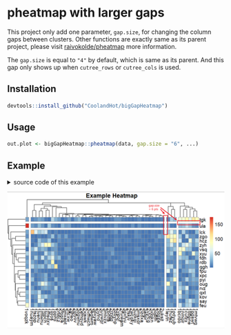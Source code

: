 pheatmap with larger gaps
========

This project only add one parameter, `gap.size`, for changing the column gaps between clusters. Other functions are exactly same as its parent project, please visit [raivokolde/pheatmap](https://github.com/raivokolde/pheatmap) more information.  

The `gap.size` is equal to `"4"` by default, which is same as its parent. And this gap only shows up when `cutree_rows` or `cutree_cols` is used.

## Installation

```r
devtools::install_github("CoolandHot/bigGapHeatmap")
```

## Usage

```r
out.plot <- bigGapHeatmap::pheatmap(data, gap.size = "6", ...)
```

## Example
<details>
  <summary>source code of this example</summary>
  
  ```r
  # from https://slowkow.com/notes/pheatmap-tutorial/
  random_string <- function(n) {
    substr(paste(sample(letters), collapse = ""), 1, n)
  }

  mat <- matrix(rgamma(1000, shape = 1) * 5, ncol = 50)

  colnames(mat) <- paste(
    rep(1:3, each = ncol(mat) / 3),
    replicate(ncol(mat), random_string(5)),
    sep = ""
  )
  rownames(mat) <- replicate(nrow(mat), random_string(3))

  col_groups <- substr(colnames(mat), 1, 1)

  mat[,col_groups == "1"] <- mat[,col_groups == "1"] * 5

  mat_col <- data.frame(group = col_groups)
  rownames(mat_col) <- colnames(mat)


  bigGapHeatmap::pheatmap(
    mat = mat,
    gap.size = "6",
    cutree_rows = 3,
    cutree_cols = 4,
    fontsize = 14,
    main = "Example Heatmap"
  )

  ```
</details>

![image](bigGapHeatmap_example.png)
